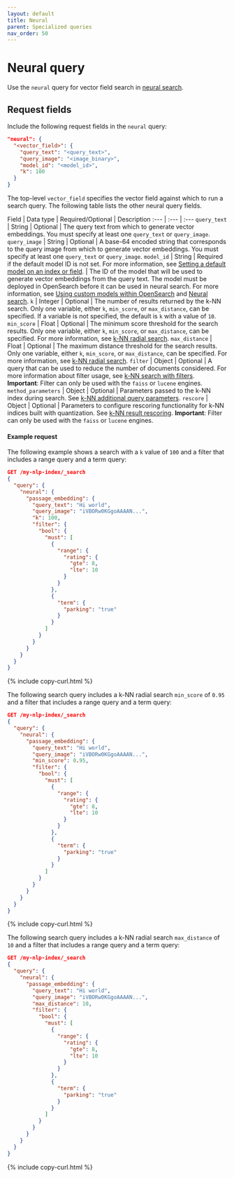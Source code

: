 ```yaml
---
layout: default
title: Neural
parent: Specialized queries
nav_order: 50
---
```


# Neural query

Use the `neural` query for vector field search in [neural search]({{site.url}}{{site.baseurl}}/search-plugins/neural-search/). 

## Request fields

Include the following request fields in the `neural` query:

```json
"neural": {
  "<vector_field>": {
    "query_text": "<query_text>",
    "query_image": "<image_binary>",
    "model_id": "<model_id>",
    "k": 100
  }
}
```

The top-level `vector_field` specifies the vector field against which to run a search query. The following table lists the other neural query fields.

Field | Data type | Required/Optional | Description
:--- | :--- | :--- 
`query_text` | String | Optional | The query text from which to generate vector embeddings. You must specify at least one `query_text` or `query_image`.
`query_image` | String | Optional | A base-64 encoded string that corresponds to the query image from which to generate vector embeddings. You must specify at least one `query_text` or `query_image`.
`model_id` | String | Required if the default model ID is not set. For more information, see [Setting a default model on an index or field]({{site.url}}{{site.baseurl}}/search-plugins/neural-text-search/#setting-a-default-model-on-an-index-or-field). | The ID of the model that will be used to generate vector embeddings from the query text. The model must be deployed in OpenSearch before it can be used in neural search. For more information, see [Using custom models within OpenSearch]({{site.url}}{{site.baseurl}}/ml-commons-plugin/using-ml-models/) and [Neural search]({{site.url}}{{site.baseurl}}/search-plugins/neural-search/).
`k` | Integer | Optional | The number of results returned by the k-NN search. Only one variable, either `k`, `min_score`, or `max_distance`, can be specified. If a variable is not specified, the default is `k` with a value of `10`.
`min_score` | Float | Optional | The minimum score threshold for the search results. Only one variable, either `k`, `min_score`, or `max_distance`, can be specified. For more information, see [k-NN radial search]({{site.url}}{{site.baseurl}}/search-plugins/knn/radial-search-knn/).
`max_distance` | Float | Optional | The maximum distance threshold for the search results. Only one variable, either `k`, `min_score`, or `max_distance`, can be specified. For more information, see [k-NN radial search]({{site.url}}{{site.baseurl}}/search-plugins/knn/radial-search-knn/).
`filter` | Object | Optional | A query that can be used to reduce the number of documents considered. For more information about filter usage, see [k-NN search with filters]({{site.url}}{{site.baseurl}}/search-plugins/knn/filter-search-knn/). **Important**: Filter can only be used with the `faiss` or `lucene` engines.
`method_parameters` | Object | Optional | Parameters passed to the k-NN index during search. See [k-NN additional query parameters]({{site.url}}{{site.baseurl}}/search-plugins/knn/approximate-knn/#additional-query-parameters).
`rescore` | Object | Optional | Parameters to configure rescoring functionality for k-NN indices built with quantization. See [k-NN result rescoring]({{site.url}}{{site.baseurl}}/search-plugins/knn/approximate-knn/#rescoring-quantized-results-with-full-precision). **Important**: Filter can only be used with the `faiss` or `lucene` engines.

#### Example request

The following example shows a search with a `k` value of `100` and a filter that includes a range query and a term query:

```json
GET /my-nlp-index/_search
{
  "query": {
    "neural": {
      "passage_embedding": {
        "query_text": "Hi world",
        "query_image": "iVBORw0KGgoAAAAN...",
        "k": 100,
        "filter": {
          "bool": {
            "must": [
              {
                "range": {
                  "rating": {
                    "gte": 8,
                    "lte": 10
                  }
                }
              },
              {
                "term": {
                  "parking": "true"
                }
              }
            ]
          }
        }
      }
    }
  }
}
```
{% include copy-curl.html %}

The following search query includes a k-NN radial search `min_score` of `0.95` and a filter that includes a range query and a term query:

```json
GET /my-nlp-index/_search
{
  "query": {
    "neural": {
      "passage_embedding": {
        "query_text": "Hi world",
        "query_image": "iVBORw0KGgoAAAAN...",
        "min_score": 0.95,
        "filter": {
          "bool": {
            "must": [
              {
                "range": {
                  "rating": {
                    "gte": 8,
                    "lte": 10
                  }
                }
              },
              {
                "term": {
                  "parking": "true"
                }
              }
            ]
          }
        }
      }
    }
  }
}
```
{% include copy-curl.html %}

The following search query includes a k-NN radial search `max_distance` of `10` and a filter that includes a range query and a term query:

```json
GET /my-nlp-index/_search
{
  "query": {
    "neural": {
      "passage_embedding": {
        "query_text": "Hi world",
        "query_image": "iVBORw0KGgoAAAAN...",
        "max_distance": 10,
        "filter": {
          "bool": {
            "must": [
              {
                "range": {
                  "rating": {
                    "gte": 8,
                    "lte": 10
                  }
                }
              },
              {
                "term": {
                  "parking": "true"
                }
              }
            ]
          }
        }
      }
    }
  }
}
```
{% include copy-curl.html %}
